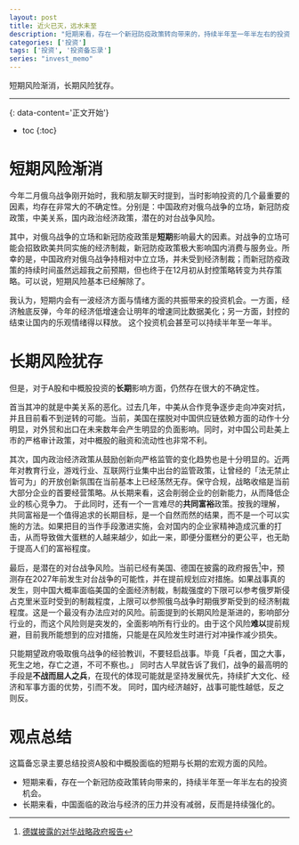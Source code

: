 ```yaml
---
layout: post
title: 近火已灭，远水未至
description: "短期来看，存在一个新冠防疫政策转向带来的，持续半年至一年半左右的投资机会。长期来看，中国面临的政治与经济的压力并没有减弱，反而是持续强化的。"
categories: ['投资']
tags: ['投资', '投资备忘录']
series: "invest_memo"
---
```

短期风险渐消，长期风险犹存。
<!--more-->

***
{: data-content='正文开始'}

* toc 
{:toc}
# 短期风险渐消
今年二月俄乌战争刚开始时，我和朋友聊天时提到，当时影响投资的几个最重要的因素，均存在非常大的不确定性。分别是：中国政府对俄乌战争的立场，新冠防疫政策，中美关系，国内政治经济政策，潜在的对台战争风险。

其中，对俄乌战争的立场和新冠防疫政策是**短期**影响最大的因素。对战争的立场可能会招致欧美共同实施的经济制裁，新冠防疫政策极大影响国内消费与服务业。所幸的是，中国政府对俄乌战争持相对中立立场，并未受到经济制裁；而新冠防疫政策的持续时间虽然远超我之前预期，但也终于在12月初从封控策略转变为共存策略。可以说，短期风险基本已经解除了。

我认为，短期内会有一波经济方面与情绪方面的共振带来的投资机会。一方面，经济触底反弹，今年的经济低增速会让明年的增速同比数据美化；另一方面，封控的结束让国内的乐观情绪得以释放。 这个投资机会甚至可以持续半年至一年半。

# 长期风险犹存
但是，对于A股和中概股投资的**长期**影响方面，仍然存在很大的不确定性。

首当其冲的就是中美关系的恶化。过去几年，中美从合作竞争逐步走向冲突对抗，并且目前看不到逆转的可能。当前，美国在摆脱对中国供应链依赖方面的动作十分明显，对外贸和出口在未来数年会产生明显的负面影响。同时，对中国公司赴美上市的严格审计政策，对中概股的融资和流动性也非常不利。

其次，国内政治经济政策从鼓励创新向严格监管的变化趋势也是十分明显的。近两年对教育行业，游戏行业、互联网行业集中出台的监管政策，让曾经的「法无禁止皆可为」的开放创新氛围在当前基本上已经荡然无存。保守合规，战略收缩是当前大部分企业的首要经营策略。从长期来看，这会削弱企业的创新能力，从而降低企业的核心竞争力。
于此同时，还有一个一言难尽的**共同富裕**政策。按我的理解，共同富裕是一个值得追求的长期目标，是一个自然而然的结果，而不是一个可以实施的方法。如果把目的当作手段激进实施，会对国内的企业家精神造成沉重的打击，从而导致做大蛋糕的人越来越少，如此一来，即便分蛋糕分的更公平，也无助于提高人们的富裕程度。

最后，是潜在的对台战争风险。当前已经有美国、德国在披露的政府报告[^1]中，预测存在2027年前发生对台战争的可能性，并在提前规划应对措施。如果战事真的发生，则中国大概率面临美国的全面经济制裁，制裁强度的下限可以参考俄罗斯侵占克里米亚时受到的制裁程度，上限可以参照俄乌战争时期俄罗斯受到的经济制裁程度。这是一个最没有办法应对的风险。前面提到的长期风险是渐进的，影响部分行业的，而这个风险则是突发的，全面影响所有行业的。由于这个风险**难以**提前规避，目前我所能想到的应对措施，只能是在风险发生时进行对冲操作减少损失。

只能期望政府吸取俄乌战争的经验教训，不要轻启战事。毕竟「兵者，国之大事，死生之地，存亡之道，不可不察也。」 同时古人早就告诉了我们，战争的最高明的手段是**不战而屈人之兵**，在现代的体现可能就是坚持发展优先，持续扩大文化、经济和军事方面的优势，引而不发。 同时，国内经济越好，战事可能性越低，反之则反。

# 观点总结
这篇备忘录主要总结投资A股和中概股面临的短期与长期的宏观方面的风险。
- 短期来看，存在一个新冠防疫政策转向带来的，持续半年至一年半左右的投资机会。
- 长期来看，中国面临的政治与经济的压力并没有减弱，反而是持续强化的。

[^1]:[德媒披露的对华战略政府报告](http://b23.tv/q6rzI7K "德媒披露的对华战略政府报告")